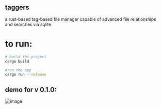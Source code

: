 ## taggers

a rust-based tag-based file manager capable of advanced file relationships and searches via sqlite

# to run: 

```bash
# build the project
cargo build

#run the app
cargo run --release
```

## demo for v 0.1.0:
![image](https://github.com/user-attachments/assets/1d72c897-3069-40bf-be87-4e01418123ae)
